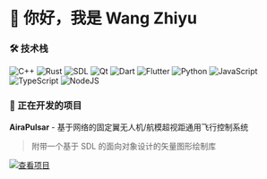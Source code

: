 # 👋 你好，我是 Wang Zhiyu

### 🛠 技术栈

<p align="left">
  <img src="https://img.shields.io/badge/C/C++-00599C?style=for-the-badge&logo=c%2B%2B&logoColor=white" alt="C++" />
  <img src="https://img.shields.io/badge/Rust-000000?style=for-the-badge&logo=rust&logoColor=white" alt="Rust" />
  <img src="https://img.shields.io/badge/SDL-339933?style=for-the-badge&logo=sdl&logoColor=white" alt="SDL" />
  <img src="https://img.shields.io/badge/Qt-41CD52?style=for-the-badge&logo=qt&logoColor=white" alt="Qt" />
  <img src="https://img.shields.io/badge/Dart-0175C2?style=for-the-badge&logo=dart&logoColor=white" alt="Dart" />
  <img src="https://img.shields.io/badge/Flutter-02569B?style=for-the-badge&logo=flutter&logoColor=white" alt="Flutter" />
  <img src="https://img.shields.io/badge/Python-3776AB?style=for-the-badge&logo=python&logoColor=white" alt="Python" />
  <img src="https://img.shields.io/badge/JavaScript-F7DF1E?style=for-the-badge&logo=javascript&logoColor=black" alt="JavaScript" />
  <img src="https://img.shields.io/badge/TypeScript-007ACC?style=for-the-badge&logo=typescript&logoColor=white" alt="TypeScript" />
  <img src="https://img.shields.io/badge/Node.js-339933?style=for-the-badge&logo=nodedotjs&logoColor=white" alt="NodeJS" />
</p>

### 🚀 正在开发的项目

**AiraPulsar** - 基于网络的固定翼无人机/航模超视距通用飞行控制系统

> 附带一个基于 SDL 的面向对象设计的矢量图形绘制库

[![查看项目](https://img.shields.io/badge/Gitea-查看项目-5F5F5F?style=for-the-badge&logo=gitea&logoColor=white)](https://gitea.imwangzhiyu.xyz/ajax/AiraPulsar)

